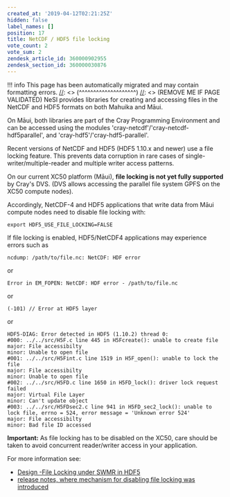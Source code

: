 ```yaml
---
created_at: '2019-04-12T02:21:25Z'
hidden: false
label_names: []
position: 17
title: NetCDF / HDF5 file locking
vote_count: 2
vote_sum: 2
zendesk_article_id: 360000902955
zendesk_section_id: 360000030876
---
```



[//]: <> (REMOVE ME IF PAGE VALIDATED)
[//]: <> (vvvvvvvvvvvvvvvvvvvv)
!!! info
    This page has been automatically migrated and may contain formatting errors.
[//]: <> (^^^^^^^^^^^^^^^^^^^^)
[//]: <> (REMOVE ME IF PAGE VALIDATED)
NeSI provides libraries for creating and accessing files in the NetCDF
and HDF5 formats on both Mahuika and Māui.

On Māui, both libraries are part of the Cray Programming Environment and
can be accessed using the modules
'cray-netcdf'/'cray-netcdf-hdf5parallel', and
'cray-hdf5'/'cray-hdf5-parallel'.

Recent versions of NetCDF and HDF5 (HDF5 1.10.x and newer) use a file
locking feature. This prevents data corruption in rare cases of
single-writer/multiple-reader and multiple writer access patterns.

On our current XC50 platform (Māui), **file locking is not yet fully
supported** by Cray's DVS. (DVS allows accessing the parallel file
system GPFS on the XC50 compute nodes).

Accordingly, NetCDF-4 and HDF5 applications that write data from Māui
compute nodes need to disable file locking with:

    export HDF5_USE_FILE_LOCKING=FALSE

If file locking is enabled, HDF5/NetCDF4 applications may experience
errors such as

    ncdump: /path/to/file.nc: NetCDF: HDF error

or

    Error in EM_FOPEN: NetCDF: HDF error - /path/to/file.nc 

or

    (-101) // Error at HDF5 layer

or

    HDF5-DIAG: Error detected in HDF5 (1.10.2) thread 0:
    #000: ../../src/H5F.c line 445 in H5Fcreate(): unable to create file
    major: File accessibilty
    minor: Unable to open file
    #001: ../../src/H5Fint.c line 1519 in H5F_open(): unable to lock the file
    major: File accessibilty
    minor: Unable to open file
    #002: ../../src/H5FD.c line 1650 in H5FD_lock(): driver lock request failed
    major: Virtual File Layer
    minor: Can't update object
    #003: ../../src/H5FDsec2.c line 941 in H5FD_sec2_lock(): unable to lock file, errno = 524, error message = 'Unknown error 524'
    major: File accessibilty
    minor: Bad file ID accessed

**Important:** As file locking has to be disabled on the XC50, care
should be taken to avoid concurrent reader/writer access in your
application.

For more information see:

-   [Design -File Locking under SWMR in
    HDF5](https://support.hdfgroup.org/HDF5/docNewFeatures/SWMR/Design-HDF5-FileLocking.pdf)
-   [release notes, where mechanism for disabling file locking was
    introduced](https://support.hdfgroup.org/ftp/HDF5/releases/ReleaseFiles/hdf5-1.10.1-RELEASE.txt)
